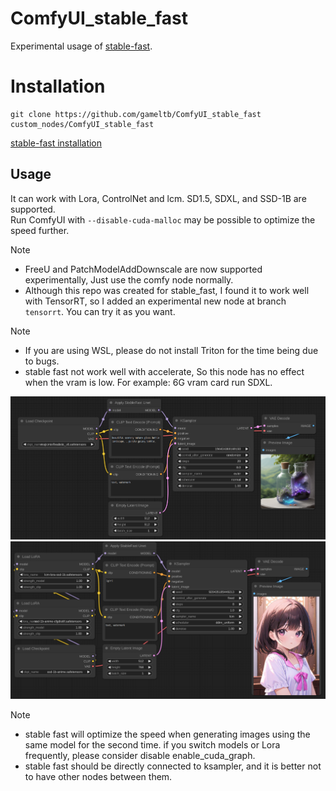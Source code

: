 # ComfyUI_stable_fast

Experimental usage of [stable-fast](https://github.com/chengzeyi/stable-fast).

# Installation

```
git clone https://github.com/gameltb/ComfyUI_stable_fast custom_nodes/ComfyUI_stable_fast
```

[stable-fast installation](https://github.com/chengzeyi/stable-fast?tab=readme-ov-file#installation)

## Usage

It can work with Lora, ControlNet and lcm. SD1.5, SDXL, and SSD-1B are supported.  
Run ComfyUI with `--disable-cuda-malloc` may be possible to optimize the speed further.

> [!NOTE]
> - FreeU and PatchModelAddDownscale are now supported experimentally, Just use the comfy node normally.
> - Although this repo was created for stable_fast, I found it to work well with TensorRT, so I added an experimental new node at branch `tensorrt`. You can try it as you want.

> [!NOTE]
> 
> - If you are using WSL, please do not install Triton for the time being due to bugs. 
> - stable fast not work well with accelerate, So this node has no effect when the vram is low. For example: 6G vram card run SDXL.  

![sd1.5](asset/scr.png)
![ssd-1b](asset/scr1.png)

> [!NOTE]
>
> - stable fast will optimize the speed when generating images using the same model for the second time. if you switch models or Lora frequently, please consider disable enable_cuda_graph.
> - stable fast should be directly connected to ksampler, and it is better not to have other nodes between them.
